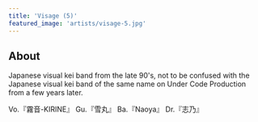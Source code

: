 ```yaml
---
title: 'Visage (5)'
featured_image: 'artists/visage-5.jpg'
---
```


## About

Japanese visual kei band from the late 90's, not to be confused with the Japanese visual kei band of the same name on Under Code Production from a few years later.

Vo.『霧音-KIRINE』
Gu.『雪丸』
Ba.『Naoya』
Dr.『志乃』
